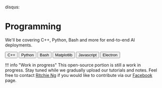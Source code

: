 disqus:

# Programming

We'll be covering C++, Python, Bash and more for end-to-end AI deployments.

<button class="button" onClick="window.open('http://www.cplusplus.org/');" data-md-color-primary="blue">C++</button>
<button class="button" onClick="window.open('https://www.python.org/');" data-md-color-primary="indigo">Python</button>
<button class="button" onClick="window.open('https://en.wikipedia.org/wiki/Bash_(Unix_shell)');" data-md-color-primary="grey">Bash</button>
<button class="button" onClick="window.open('https://matplotlib.org/" data-md-color-primary="light-blue">Matplotlib</button>
<button class="button" onClick="window.open('https://developer.mozilla.org/en-US/docs/Web/JavaScript" data-md-color-primary="orange">Javascript</button>
<button class="button" onClick="window.open('https://electronjs.org/" data-md-color-primary="blue-grey">Electron</button>

!!! info "Work in progress"
    This open-source portion is still a work in progress. Stay tuned while we gradually upload our tutorials and notes. Feel free to contact [Ritchie Ng](https://www.ritchieng.com/) if you would like to contribute via our [Facebook](https://www.facebook.com/DeepLearningWizard/) page.
